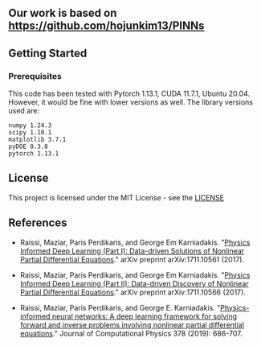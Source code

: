 ## Our work is based on https://github.com/hojunkim13/PINNs

## Getting Started

### Prerequisites
This code has been tested with Pytorch 1.13.1, CUDA 11.7.1, Ubuntu 20.04. However, it would be fine with lower versions as well.
The library versions used are:

```
numpy 1.24.3
scipy 1.10.1
matplotlib 3.7.1
pyDOE 0.3.8
pytorch 1.13.1
```


## License 

This project is licensed under the MIT License - see the [LICENSE](https://github.com/git/git-scm.com/blob/main/MIT-LICENSE.txt) 

## References

- Raissi, Maziar, Paris Perdikaris, and George Em Karniadakis. "[Physics Informed Deep Learning (Part I): Data-driven Solutions of Nonlinear Partial Differential Equations](https://arxiv.org/abs/1711.10561)." arXiv preprint arXiv:1711.10561 (2017).

- Raissi, Maziar, Paris Perdikaris, and George Em Karniadakis. "[Physics Informed Deep Learning (Part II): Data-driven Discovery of Nonlinear Partial Differential Equations](https://arxiv.org/abs/1711.10566)." arXiv preprint arXiv:1711.10566 (2017).

- Raissi, Maziar, Paris Perdikaris, and George E. Karniadakis. "[Physics-informed neural networks: A deep learning framework for solving forward and inverse problems involving nonlinear partial differential equations](https://www.sciencedirect.com/science/article/pii/S0021999118307125)." Journal of Computational Physics 378 (2019): 686-707.

